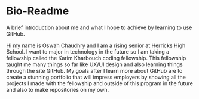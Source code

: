 # Bio-Readme
A brief introduction about me and what I hope to achieve by learning to use GitHub.

Hi my name is Oswah Chaudhry and I am a rising senior at Herricks High School. I want to major in technology in the future so I am taking a fellowship called the Karim Kharbouch coding fellowship. This fellowship taught me many things so far like UX/UI design and also learning things through the site GitHub. My goals after I learn more about GitHub are to create a stunning portfolio that will impress employers by showing all the projects I made with the fellowship and outside of this program in the future and also to make repositories on my own.
